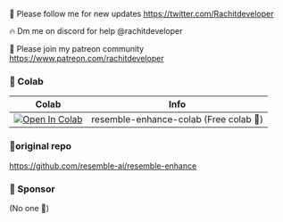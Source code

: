 🐣 Please follow me for new updates https://twitter.com/Rachitdeveloper <br>

🔥 Dm me on discord for help @rachitdeveloper <br>

🥳 Please join my patreon community https://www.patreon.com/rachitdeveloper <br>

### 🦒 Colab

| Colab | Info
| --- | --- |
[![Open In Colab](https://colab.research.google.com/assets/colab-badge.svg)](https://colab.research.google.com/drive/1gNBkqgJM3QhYDdahqg11JXW6P2IVEeZq?usp=sharing) | resemble-enhance-colab (Free colab 🙂)

### 🧬original  repo
https://github.com/resemble-ai/resemble-enhance

### 🏢 Sponsor
(No one 🙂)
